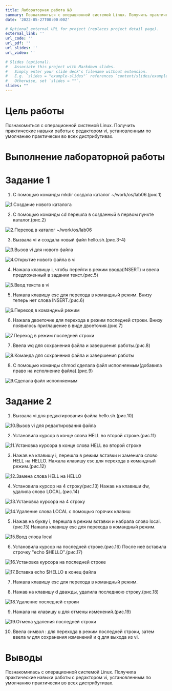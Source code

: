 ```yaml
---
title: Лабораторная работа №8
summary: Познакомиться с операционной системой Linux. Получить практические навыки работы с редактором vi, установленным по умолчанию практически во всех дистрибутивах.
date: '2022-05-27T00:00:00Z'

# Optional external URL for project (replaces project detail page).
external_link: ''
url_code: ''
url_pdf: ''
url_slides: ''
url_video: ''

# Slides (optional).
#   Associate this project with Markdown slides.
#   Simply enter your slide deck's filename without extension.
#   E.g. `slides = "example-slides"` references `content/slides/example-slides.md`.
#   Otherwise, set `slides = ""`.
slides: ""
---
```


# Цель работы

Познакомиться с операционной системой Linux. Получить практические навыки работы с редактором vi, установленным по умолчанию практически во всех дистрибутивах.

# Выполнение лабораторной работы

# Задание 1

1. С помощью команды mkdir создала каталог ~/work/os/lab06.(рис.1)

![1.Создание нового каталога](image/oc1.jpg)

2. С помощью команды cd перешла в созданный в первом пункте каталог.(рис.2)

![2.Переход в каталог ~/work/os/lab06](image/oc2.jpg)

3. Вызвала vi и создала новый файл hello.sh.(рис.3-4)

![3.Вызов vi для нового файла](image/oc3.jpg)

![4.Открытие нового файла в vi](image/oc4.jpg)

4. Нажала клавишу i, чтобы перейти в режим ввода(INSERT) и ввела предложенный в задании текст.(рис.5)

![5.Ввод текста в vi](image/oc5.jpg)

5. Нажала клавишу esc для перехода в командный режим. Внизу теперь нет слова INSERT.(рис.6)

![6.Переход в командный режим](image/oc6.jpg)

6. Нажала двоеточие для перехода в режим последней строки. Внизу появилось приглашение в виде двоеточия.(рис.7)

![7.Переход в режим последней строки](image/oc7.jpg)

7. Ввела wq для сохранения файла и завершения работы.(рис.8)

![8.Команда для сохранения файла и завершения работы](image/oc8.jpg)

8. С помощью команды chmod сделала файл исполняемым(добавила право на исполнение файла).(рис.9)

![9.Сделала файл исполняемым](image/oc9.jpg)

# Задание 2

1. Вызвала vi для редактирования файла hello.sh.(рис.10)

![10.Вызов vi для редактирования файла](image/oc10.jpg)

2. Установила курсор в конце слова HELL во второй строке.(рис.11)

![11.Установка курсора в конце слова HELL во второй строке](image/oc11.jpg)

3. Нажав на клавишу i, перешла в режим вставки и заменила слово HELL на HELLO. Нажала клавишу esc для перехода в командный режим.(рис.12)

![12.Замена слова HELL на HELLO](image/oc12.jpg)

4. Установила курсор на 4 строку(рис.13) Нажав на клавиши dw, удалила слово LOCAL.(рис.14)

![13.Установка курсора на 4 строку](image/oc13.jpg)

![14.Удаление слова LOCAL с помощью горячих клавиш](image/oc14.jpg)

5. Нажав на букву i, перешла в режим вставки и набрала слово local.(рис.15) Нажала клавишу esc для перехода в командный режим.

![15.Ввод слова local](image/oc15.jpg)

6. Установила курсор на последней строке.(рис.16) После неё вставила строчку "echo $HELLO".(рис.17)

![16.Установка курсора на последней строке](image/oc16.jpg)

![17.Вставка echo $HELLO в конец файла](image/oc17.jpg)

7. Нажала клавишу esc для перехода в командный режим.

8. Нажав на клавишу d дважды, удалила последнюю строку.(рис.18)

![18.Удаление последней строки](image/oc18.jpg)

9. Нажала на клавишу u для отмены изменений.(рис.19)

![19.Отмена удаления последней строки](image/oc19.jpg)

10. Ввела символ : для перехода в режим последней строки, затем ввела w для сохранения изменений и q для выхода из vi.

# Выводы

Познакомилась с операционной системой Linux. Получила практические навыки работы с редактором vi, установленным по умолчанию практически во всех дистрибутивах.
